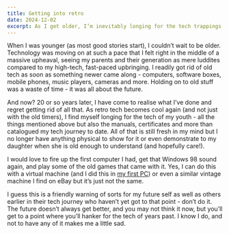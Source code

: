 ```yaml
---
title: Getting into retro
date: 2024-12-02
excerpt: As I get older, I’m inevitably longing for the tech trappings of my youth.
---
```


When I was younger (as most good stories start), I couldn’t wait to be older. Technology was moving on at such a pace that I felt right in the middle of a massive upheaval, seeing my parents and their generation as mere luddites compared to my high-tech, fast-paced upbringing. I readily got rid of old tech as soon as something newer came along - computers, software boxes, mobile phones, music players, cameras and more. Holding on to old stuff was a waste of time - it was all about the future.

And now? 20 or so years later, I have come to realise what I’ve done and regret getting rid of all that. As retro tech becomes cool again (and not just with the old timers), I find myself longing for the tech of my youth - all the things mentioned above but also the manuals, certificates and more than catalogued my tech journey to date. All of that is still fresh in my mind but I no longer have anything physical to show for it or even demonstrate to my daughter when she is old enough to understand (and hopefully care!).

I would love to fire up the first computer I had, get that Windows 98 sound again, and play some of the old games that came with it. Yes, I can do this with a virtual machine (and I did this in [my first PC](/blog/2-my-first-pc/)) or even a similar vintage machine I find on eBay but it’s just not the same.

I guess this is a friendly warning of sorts for my future self as well as others earlier in their tech journey who haven’t yet got to that point - don’t do it. The future doesn’t always get better, and you may not think it now, but you’ll get to a point where you’ll hanker for the tech of years past. I know I do, and not to have any of it makes me a little sad.
